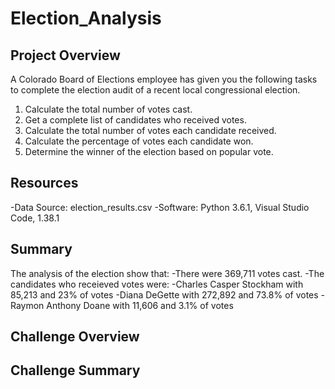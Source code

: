 # Election_Analysis

## Project Overview
A Colorado Board of Elections employee has given you the following tasks to complete the election audit of a recent local congressional election.

1. Calculate the total number of votes cast.
2. Get a complete list of candidates who received votes.
3. Calculate the total number of votes each candidate received.
4. Calculate the percentage of votes each candidate won.
5. Determine the winner of the election based on popular vote.

## Resources
-Data Source: election_results.csv
-Software: Python 3.6.1, Visual Studio Code, 1.38.1

## Summary
The analysis of the election show that:
-There were 369,711 votes cast.
-The candidates who receieved votes were:
    -Charles Casper Stockham with 85,213 and 23% of votes
    -Diana DeGette with 272,892 and 73.8% of votes
    -Raymon Anthony Doane with 11,606 and 3.1% of votes
   
## Challenge Overview

## Challenge Summary
